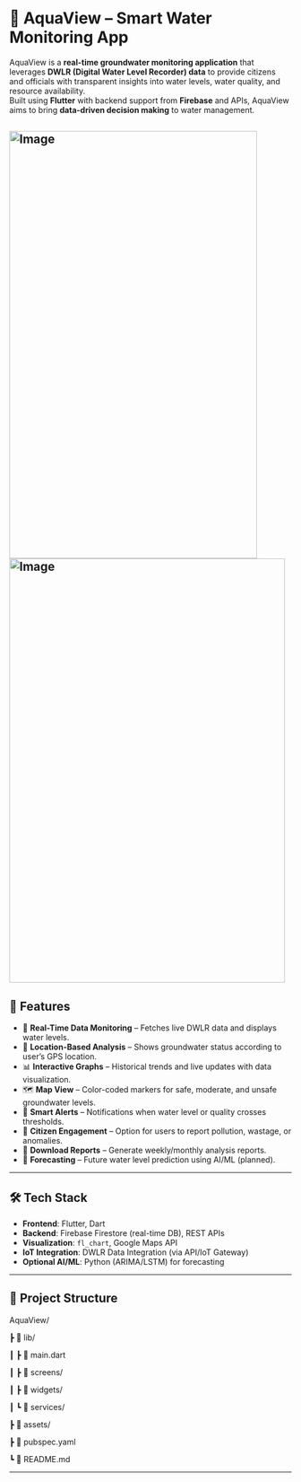# 🌊 AquaView – Smart Water Monitoring App

AquaView is a **real-time groundwater monitoring application** that leverages **DWLR (Digital Water Level Recorder) data** to provide citizens and officials with transparent insights into water levels, water quality, and resource availability.  
Built using **Flutter** with backend support from **Firebase** and APIs, AquaView aims to bring **data-driven decision making** to water management.

<img width="442" height="762" alt="Image" src="https://github.com/user-attachments/assets/a78f8de6-48d0-4e42-b734-7a7c5bc2c718" /><img width="492" height="756" alt="Image" src="https://github.com/user-attachments/assets/3b564346-a4e6-4b17-a3b5-65ef8d3cecd7" />
---

## 🚀 Features
- 📡 **Real-Time Data Monitoring** – Fetches live DWLR data and displays water levels.  
- 📍 **Location-Based Analysis** – Shows groundwater status according to user’s GPS location.  
- 📊 **Interactive Graphs** – Historical trends and live updates with data visualization.  
- 🗺️ **Map View** – Color-coded markers for safe, moderate, and unsafe groundwater levels.  
- 🔔 **Smart Alerts** – Notifications when water level or quality crosses thresholds.  
- 🤝 **Citizen Engagement** – Option for users to report pollution, wastage, or anomalies.  
- 📑 **Download Reports** – Generate weekly/monthly analysis reports.  
- 🔮 **Forecasting** – Future water level prediction using AI/ML (planned).

---

## 🛠️ Tech Stack
- **Frontend**: Flutter, Dart  
- **Backend**: Firebase Firestore (real-time DB), REST APIs  
- **Visualization**: `fl_chart`, Google Maps API  
- **IoT Integration**: DWLR Data Integration (via API/IoT Gateway)  
- **Optional AI/ML**: Python (ARIMA/LSTM) for forecasting  

---

## 📂 Project Structure

AquaView/

┣ 📂 lib/

┃ ┣ 📜 main.dart

┃ ┣ 📂 screens/

┃ ┣ 📂 widgets/

┃ ┗ 📂 services/

┣ 📂 assets/

┣ 📜 pubspec.yaml

┗ 📜 README.md




---

